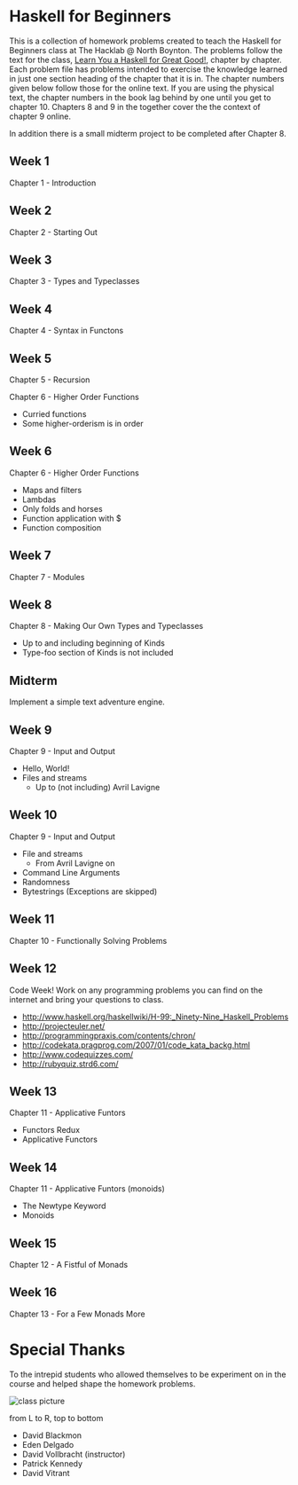 Haskell for Beginners
=====================
This is a collection of homework problems created to teach the Haskell for Beginners class at The Hacklab @ North Boynton.
The problems follow the text for the class, [Learn You a Haskell for Great Good!](http://learnyouahaskell.com/),
chapter by chapter. Each problem file has problems intended to exercise the knowledge learned in just one section heading
of the chapter that it is in. The chapter numbers given below follow those for the online text. If you are using the
physical text, the chapter numbers in the book lag behind by one until you get to chapter 10. Chapters 8 and 9 in the
together cover the the context of chapter 9 online.

In addition there is a small midterm project to be completed after Chapter 8.

Week 1
------
Chapter 1 - Introduction

Week 2
------
Chapter 2 - Starting Out

Week 3
------
Chapter 3 - Types and Typeclasses

Week 4
------
Chapter 4 - Syntax in Functons

Week 5
------
Chapter 5 - Recursion

Chapter 6 - Higher Order Functions
  * Curried functions
  * Some higher-orderism is in order

Week 6
------
Chapter 6 - Higher Order Functions
  * Maps and filters
  * Lambdas
  * Only folds and horses
  * Function application with $
  * Function composition

Week 7
------
Chapter 7 - Modules

Week 8
------
Chapter 8 - Making Our Own Types and Typeclasses
  * Up to and including beginning of Kinds
  * Type-foo section of Kinds is not included

Midterm
-------
Implement a simple text adventure engine.

Week 9
------
Chapter 9 - Input and Output
  * Hello, World!
  * Files and streams
    * Up to (not including) Avril Lavigne

Week 10
-------
Chapter 9 - Input and Output
  * File and streams
    * From Avril Lavigne on
  * Command Line Arguments
  * Randomness
  * Bytestrings
  (Exceptions are skipped)

Week 11
-------
Chapter 10 - Functionally Solving Problems

Week 12
-------
Code Week! Work on any programming problems you can find on the internet and bring your questions to class.
  * http://www.haskell.org/haskellwiki/H-99:_Ninety-Nine_Haskell_Problems
  * http://projecteuler.net/
  * http://programmingpraxis.com/contents/chron/
  * http://codekata.pragprog.com/2007/01/code_kata_backg.html
  * http://www.codequizzes.com/
  * http://rubyquiz.strd6.com/

Week 13
-------
Chapter 11 - Applicative Funtors
  * Functors Redux
  * Applicative Functors

Week 14
-------
Chapter 11 - Applicative Funtors (monoids)
  * The Newtype Keyword
  * Monoids

Week 15
-------
Chapter 12 - A Fistful of Monads

Week 16
-------
Chapter 13 - For a Few Monads More


Special Thanks
==============
To the intrepid students who allowed themselves to be experiment on in the course and helped shape the homework problems.

![class picture](https://raw.github.com/flipstone/haskell-for-beginners/master/class-picture.jpg "Class Picture")

from L to R, top to bottom

 * David Blackmon
 * Eden Delgado
 * David Vollbracht (instructor)
 * Patrick Kennedy
 * David Vitrant
